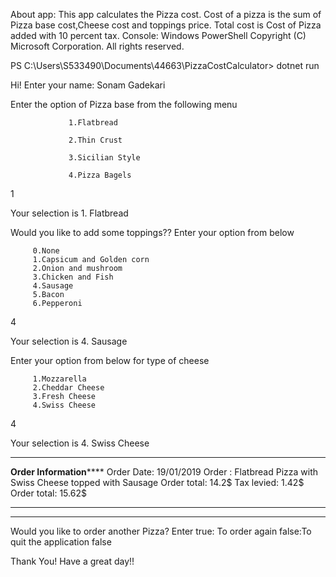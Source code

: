 About app: This app calculates the Pizza cost.
Cost of a pizza is the sum of Pizza base cost,Cheese cost and toppings price.
Total cost is Cost of Pizza added with 10 percent tax.
Console:
Windows PowerShell
Copyright (C) Microsoft Corporation. All rights reserved.

PS C:\Users\S533490\Documents\44663\PizzaCostCalculator> dotnet run

Hi!
Enter your name:
Sonam Gadekari


Enter the option of Pizza base from the following menu

                 1.Flatbread

                 2.Thin Crust

                 3.Sicilian Style

                 4.Pizza Bagels
1

 Your selection is 1. Flatbread


Would you like to add some toppings??
Enter your option from below

         0.None
         1.Capsicum and Golden corn
         2.Onion and mushroom
         3.Chicken and Fish
         4.Sausage
         5.Bacon
         6.Pepperoni
4

 Your selection is 4. Sausage


Enter your option from below for type of cheese

         1.Mozzarella
         2.Cheddar Cheese
         3.Fresh Cheese
         4.Swiss Cheese
4



 Your selection is 4. Swiss Cheese



*********************************************************
******************Order Information**********************
Order Date: 19/01/2019
Order : Flatbread Pizza with Swiss Cheese topped with Sausage
Order total:     14.2$
Tax levied:      1.42$
Order total:     15.62$
*********************************************************
*********************************************************

Would you like to order another Pizza?
Enter
true: To order again
false:To quit the application
false

Thank You! Have a great day!!